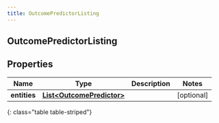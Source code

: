 ```yaml
---
title: OutcomePredictorListing
---
```

## OutcomePredictorListing


## Properties

| Name | Type | Description | Notes |
| ------------ | ------------- | ------------- | ------------- |
| **entities** | <!----><!---->[**List&lt;OutcomePredictor&gt;**](OutcomePredictor.html)<!----> |  |  [optional] |
{: class="table table-striped"}



